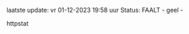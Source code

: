 laatste update: 
vr 01-12-2023 19:58   uur 
Status: FAALT - geel - 
<div class="service Y">httpstat</div>